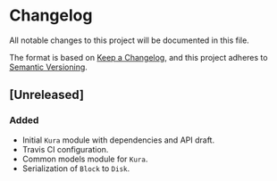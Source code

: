 # Changelog
All notable changes to this project will be documented in this file.

The format is based on [Keep a Changelog](https://keepachangelog.com/en/1.0.0/),
and this project adheres to [Semantic Versioning](https://semver.org/spec/v2.0.0.html).

## [Unreleased]

### Added

- Initial `Kura` module with dependencies and API draft.
- Travis CI configuration.
- Common models module for `Kura`.
- Serialization of `Block` to `Disk`.

